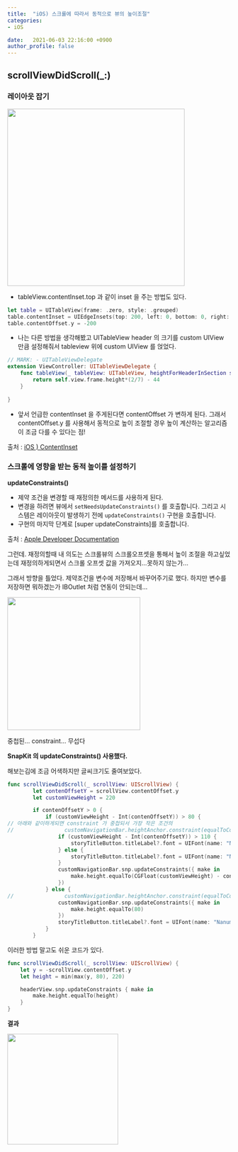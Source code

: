 ```yaml
---
title:  "iOS) 스크롤에 따라서 동적으로 뷰의 높이조절"
categories:
- iOS

date:   2021-06-03 22:16:00 +0900
author_profile: false
---
```

## scrollViewDidScroll(_:) 

### 레이아웃 잡기

<img src = "https://user-images.githubusercontent.com/69136340/120651570-e54db100-c4b9-11eb-9187-6c3e9db7bed1.png" width = "400">

- tableView.contentInset.top 과 같이 inset 을 주는 방법도 있다.

```swift
let table = UITableView(frame: .zero, style: .grouped)
table.contentInset = UIEdgeInsets(top: 200, left: 0, bottom: 0, right: 0)
table.contentOffset.y = -200
```

- 나는 다른 방법을 생각해봤고 UITableView header 의 크기를 custom UIView 만큼 설정해줘서 tableview 위에 custom UIView 를 얹었다.

```swift
// MARK: - UITableViewDelegate
extension ViewController: UITableViewDelegate {
    func tableView(_ tableView: UITableView, heightForHeaderInSection section: Int) -> CGFloat {
        return self.view.frame.height*(2/7) - 44
    }
    
}
```
- 앞서 언급한 contentInset 을 주게된다면 contentOffset 가 변하게 된다. 그래서 contentOffset.y 를 사용해서 동적으로 높이 조절할 경우 높이 계산하는 알고리즘이 조금 다를 수 있다는 점!

출처 : [iOS ) ContentInset](https://zeddios.tistory.com/803)

### 스크롤에 영향을 받는 동적 높이를 설정하기

**updateConstraints()**

- 제약 조건을 변경할 때 재정의한 메서드를 사용하게 된다.
- 변경을 하려면 뷰에서 `setNeedsUpdateConstraints()` 를 호출합니다. 그리고 시스템은 레이아웃이 발생하기 전에 `updateConstraints()` 구현을 호출합니다.
- 구현의 마지막 단계로 [super updateConstraints]를 호출합니다.

출처 : [Apple Developer Documentation](https://developer.apple.com/documentation/uikit/uiview/1622512-updateconstraints)

그런데. 재정의할때 내 의도는 스크롤뷰의 스크롤오프셋을 통해서 높이 조절을 하고싶었는데 재정의하게되면서 스크롤 오프셋 값을 가져오지...못하지 않는가...

그래서 방향을 틀었다. 제약조건을 변수에 저장해서 바꾸어주기로 했다. 하지만 변수를 저장하면 뭐하겠는가 IBOutlet 처럼 연동이 안되는데... 

<img src = "https://user-images.githubusercontent.com/69136340/120651558-e252c080-c4b9-11eb-89d5-41ffee02abe9.png" width = "300">

중첩된... constraint... 무섭다

**SnapKit 의 updateConstraints() 사용했다.**

해보는김에 조금 어색하지만 글씨크기도 줄여보았다.

```swift
func scrollViewDidScroll(_ scrollView: UIScrollView) {
        let contenOffsetY = scrollView.contentOffset.y
        let customViewHeight = 220

        if contenOffsetY > 0 {
            if (customViewHeight - Int(contenOffsetY)) > 80 {
// 아래와 같이하게되면 constraint 가 중첩되서 가장 작은 조건의 
//                customNavigationBar.heightAnchor.constraint(equalToConstant: CGFloat(customViewHeight) - contenOffsetY).isActive = true
                if (customViewHeight - Int(contenOffsetY)) > 110 {
                    storyTitleButton.titleLabel?.font = UIFont(name: "NanumMyeongjo", size: 20)
                } else {
                    storyTitleButton.titleLabel?.font = UIFont(name: "NanumMyeongjo", size: 19.7)
                }
                customNavigationBar.snp.updateConstraints({ make in
                    make.height.equalTo(CGFloat(customViewHeight) - contenOffsetY)
                })
            } else {
//                customNavigationBar.heightAnchor.constraint(equalToConstant: 100).isActive = true
                customNavigationBar.snp.updateConstraints({ make in
                    make.height.equalTo(80)
                })
                storyTitleButton.titleLabel?.font = UIFont(name: "NanumMyeongjo", size: 19.5)
            }
        }
```

이러한 방법 말고도 쉬운 코드가 있다.

```swift
func scrollViewDidScroll(_ scrollView: UIScrollView) {
    let y = -scrollView.contentOffset.y
    let height = min(max(y, 80), 220)

    headerView.snp.updateConstraints { make in
        make.height.equalTo(height)
    }
}
```


**결과**

<img src = "https://user-images.githubusercontent.com/69136340/120651563-e41c8400-c4b9-11eb-8330-7a9de3583ddb.gif" width = "250">
